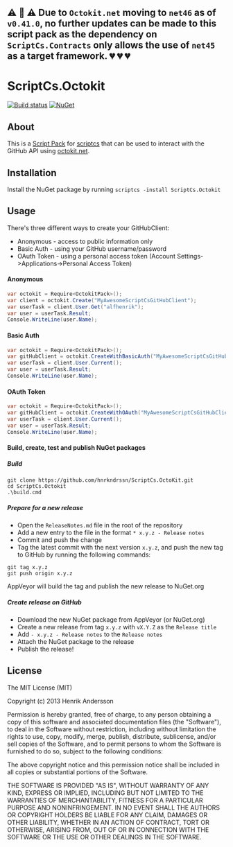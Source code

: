 ## :warning: :rotating_light: :warning: Due to `Octokit.net` moving to `net46` as of `v0.41.0`, no further updates can be made to this script pack as the dependency on `ScriptCs.Contracts` only allows the use of `net45` as a target framework. :broken_heart: :broken_heart: :broken_heart:

ScriptCs.Octokit
==============================
[![Build status](https://ci.appveyor.com/api/projects/status/j024yq10dbfovsxi/branch/master?svg=true)](https://ci.appveyor.com/project/hnrkndrssn/scriptcs-octokit/branch/master)
[![NuGet](https://img.shields.io/nuget/v/ScriptCs.Octokit.svg)](https://www.nuget.org/packages/ScriptCs.Octokit)

## About
This is a [Script Pack](https://github.com/scriptcs/scriptcs/wiki) for [scriptcs](https://github.com/scriptcs/scriptcs) that can be used to interact with the GitHub API using [octokit.net](https://github.com/octokit/octokit.net).

## Installation

Install the NuGet package by running `scriptcs -install ScriptCs.Octokit`

## Usage

There's three different ways to create your GitHubClient:
- Anonymous - access to public information only
- Basic Auth - using your GitHub username/password
- OAuth Token - using a personal access token (Account Settings->Applications->Personal Access Token)

#### Anonymous
```csharp
var octokit = Require<OctokitPack>();
var client = octokit.Create("MyAwesomeScriptCsGitHubClient");
var userTask = client.User.Get("alfhenrik");
var user = userTask.Result;
Console.WriteLine(user.Name);
```

#### Basic Auth
```csharp
var octokit = Require<OctokitPack>();
var gitHubClient = octokit.CreateWithBasicAuth("MyAwesomeScriptCsGitHubClient", "myusername", "mypassword");
var userTask = client.User.Current();
var user = userTask.Result;
Console.WriteLine(user.Name);
```

#### OAuth Token
```csharp
var octokit = Require<OctokitPack>();
var gitHubClient = octokit.CreateWithOAuth("MyAwesomeScriptCsGitHubClient", "myusername", "myoauthtoken");
var userTask = client.User.Current();
var user = userTask.Result;
Console.WriteLine(user.Name);
```

#### Build, create, test and publish NuGet packages

##### Build
```
git clone https://github.com/hnrkndrssn/ScriptCs.OctoKit.git
cd ScriptCs.Octokit
.\build.cmd
```

##### Prepare for a new release
 - Open the `ReleaseNotes.md` file in the root of the repository
 - Add a new entry to the file in the format `* x.y.z - Release notes`
 - Commit and push the change
 - Tag the latest commit with the next version `x.y.z`, and push the new tag to GitHub by running the following commands:
```
git tag x.y.z
git push origin x.y.z
```

AppVeyor will build the tag and publish the new release to NuGet.org

##### Create release on GitHub

- Download the new NuGet package from AppVeyor (or NuGet.org)
- Create a new release from tag `x.y.z` with `vX.Y.Z` as the `Release title`
- Add `- x.y.z - Release notes` to the `Release notes`
- Attach the NuGet package to the release
- Publish the release!

## License

The MIT License (MIT)

Copyright (c) 2013 Henrik Andersson

Permission is hereby granted, free of charge, to any person obtaining a copy
of this software and associated documentation files (the "Software"), to deal
in the Software without restriction, including without limitation the rights
to use, copy, modify, merge, publish, distribute, sublicense, and/or sell
copies of the Software, and to permit persons to whom the Software is
furnished to do so, subject to the following conditions:

The above copyright notice and this permission notice shall be included in
all copies or substantial portions of the Software.

THE SOFTWARE IS PROVIDED "AS IS", WITHOUT WARRANTY OF ANY KIND, EXPRESS OR
IMPLIED, INCLUDING BUT NOT LIMITED TO THE WARRANTIES OF MERCHANTABILITY,
FITNESS FOR A PARTICULAR PURPOSE AND NONINFRINGEMENT. IN NO EVENT SHALL THE
AUTHORS OR COPYRIGHT HOLDERS BE LIABLE FOR ANY CLAIM, DAMAGES OR OTHER
LIABILITY, WHETHER IN AN ACTION OF CONTRACT, TORT OR OTHERWISE, ARISING FROM,
OUT OF OR IN CONNECTION WITH THE SOFTWARE OR THE USE OR OTHER DEALINGS IN
THE SOFTWARE.
